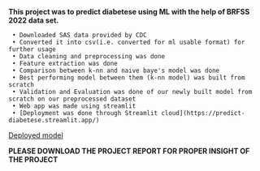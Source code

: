   **This project was to predict diabetese using ML with the help of BRFSS 2022 data set.**
  
	 • Downloaded SAS data provided by CDC
	 • Converted it into csv(i.e. converted for ml usable format) for further usage
	 • Data cleaning and preprocessing was done
	 • Feature extraction was done
	 • Comparison between k-nn and naive baye's model was done 
	 • Best performing model between them (k-nn model) was built from scratch
	 • Validation and Evaluation was done of our newly built model from scratch on our preprocessed dataset
	 • Web app was made using streamlit 
	 • [Deployment was done through Streamlit cloud](https://predict-diabetese.streamlit.app/)
  [Deployed model](https://predict-diabetese.streamlit.app/)

**PLEASE DOWNLOAD THE PROJECT REPORT FOR PROPER INSIGHT OF THE PROJECT**


